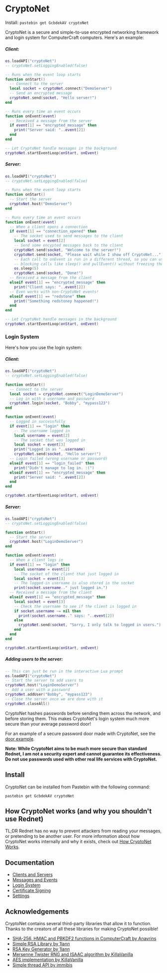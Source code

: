 # CryptoNet

Install: `pastebin get GcbdekAV cryptoNet`

CryptoNet is a secure and simple-to-use encrypted networking framework
and login system for ComputerCraft computers. Here's an example:

##### Client:
```lua
os.loadAPI("cryptoNet")
-- cryptoNet.setLoggingEnabled(false)

-- Runs when the event loop starts
function onStart()
  -- Connect to the server
  local socket = cryptoNet.connect("DemoServer")
  -- Send an encrypted message
  cryptoNet.send(socket, "Hello server!")
end

-- Runs every time an event occurs
function onEvent(event)
  -- Received a message from the server
  if event[1] == "encrypted_message" then
    print("Server said: "..event[2])
  end
end

-- Let CryptoNet handle messages in the background
cryptoNet.startEventLoop(onStart, onEvent)
```

##### Server:
```lua
os.loadAPI("cryptoNet")
-- cryptoNet.setLoggingEnabled(false)

-- Runs when the event loop starts
function onStart()
  -- Start the server
  cryptoNet.host("DemoServer")
end

-- Runs every time an event occurs
function onEvent(event)
  -- When a client opens a connection
  if event[1] == "connection_opened" then
    -- The socket used to send messages to the client
    local socket = event[2]
    -- Send some encypted messages back to the client
    cryptoNet.send(socket, "Welcome to the server!")
    cryptoNet.send(socket, "Please wait while I show off CryptoNet...")
    -- Each call to onEvent is run in a different thread, so you can use
    -- blocking calls like sleep() and pullEvent() without freezing the whole server
    os.sleep(5)
    cryptoNet.send(socket, "Done!")
  -- Received a message from the client
  elseif event[1] == "encrypted_message" then
    print("Client says: "..event[2])
  -- Even works with non-CryptoNet events!
  elseif event[1] == "redstone" then
    print("Something redstoney happened!")
  end
end

-- Let CryptoNet handle messages in the background
cryptoNet.startEventLoop(onStart, onEvent)
```

### Login System

Here's how you use the login system:

##### Client:
```lua
os.loadAPI("cryptoNet")
-- cryptoNet.setLoggingEnabled(false)

function onStart()
  -- Connect to the server
  local socket = cryptoNet.connect("LoginDemoServer")
  -- Log in with a username and password
  cryptoNet.login(socket, "Bobby", "mypass123")
end

function onEvent(event)
  -- Logged in successfully
  if event[1] == "login" then
    -- The username logged in
    local username = event[2]
    -- The socket that was logged in
    local socket = event[3]
    print("Logged in as "..username)
    cryptoNet.send(socket, "Hello server!")
  -- Login failed (wrong username or password)
  elseif event[1] == "login_failed" then
    print("Didn't manage to log in. :(")
  elseif event[1] == "encrypted_message" then
    print("Server said: "..event[2])
  end
end

cryptoNet.startEventLoop(onStart, onEvent)
```

##### Server:
```lua
os.loadAPI("cryptoNet")
-- cryptoNet.setLoggingEnabled(false)

function onStart()
  -- Start the server
  cryptoNet.host("LoginDemoServer")
end

function onEvent(event)
  -- When a client logs in
  if event[1] == "login" then
    local username = event[2]
    -- The socket of the client that just logged in
    local socket = event[3]
    -- The logged-in username is also stored in the socket
    print(socket.username.." just logged in.")
  -- Received a message from the client
  elseif event[1] == "encrypted_message" then
    local socket = event[3]
    -- Check the username to see if the client is logged in
    if socket.username ~= nil then
      print(socket.username.." says: "..event[2])
    else
      cryptoNet.send(socket, "Sorry, I only talk to logged in users.")
    end
  end
end

cryptoNet.startEventLoop(onStart, onEvent)
```

##### Adding users to the server:
```lua
-- This can just be run in the interactive Lua prompt
os.loadAPI("cryptoNet")
-- Start the server to add users to
cryptoNet.host("LoginDemoServer")
-- Add a user with a password
cryptoNet.addUser("Bobby", "mypass123")
-- Close the server once we are done with it
cryptoNet.closeAll()
```

CryptoNet hashes passwords before sending them across the network, and before storing them.
This makes CryptoNet's login system much more secure than your average password door!

For an example of a secure password door made with CryptoNet, see the [door example](doorExample.md).

**Note: While CryptoNet aims to be much more secure than standard Rednet,
I am not a security expert and cannot guarantee its effectiveness. 
Do not use passwords used with other real life services with CryptoNet.**

## Install
CryptoNet can be installed from Pastebin with the following command:

`pastebin get GcbdekAV cryptoNet`

## How CryptoNet works (and why you shouldn't use Rednet)
TL;DR Rednet has no way to prevent attackers from reading your messages,
or pretending to be another user. For more information about how CryptoNet works internally
and why it exists, check out [How CryptoNet Works](https://github.com/SiliconSloth/CryptoNet/wiki/How-CryptoNet-Works).

## Documentation
- [Clients and Servers](https://github.com/SiliconSloth/CryptoNet/wiki/Clients-and-Servers)
- [Messages and Events](https://github.com/SiliconSloth/CryptoNet/wiki/Messages-and-Events)
- [Login System](https://github.com/SiliconSloth/CryptoNet/wiki/Login-System)
- [Certificate Signing](https://github.com/SiliconSloth/CryptoNet/wiki/Certificate-Signing)
- [Settings](https://github.com/SiliconSloth/CryptoNet/wiki/Settings)

## Acknowledgements
CryptoNet contains several third-party libraries that allow it to function.
Thanks to the creators of all these libraries for making CryptoNet possible!
- [SHA-256, HMAC and PBKDF2 functions in ComputerCraft by Anavrins](https://pastebin.com/6UV4qfNF)
- [Simple RSA Library by 1lann](https://gist.github.com/1lann/6604c8d3d8e5fdad0832)
- [RSA Key Generator by 1lann](https://gist.github.com/1lann/c9d4d2e7c1f825cad36b)
- [Mersenne Twister RNG and ISAAC algorithm by KillaVanilla](http://www.computercraft.info/forums2/index.php?/topic/12163-cryptographically-secure-random-number-generator/)
- [AES implementation by KillaVanilla](http://www.computercraft.info/forums2/index.php?/topic/18930-aes-encryption/)
- [Simple thread API by immibis](http://www.computercraft.info/forums2/index.php?/topic/3479-basic-background-thread-api/)
